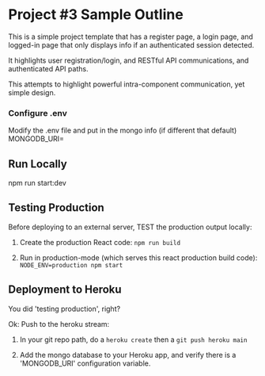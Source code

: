 # Project #3 Sample Outline
This is a simple project template that has a register page, a login page, 
and logged-in page that only displays info if an authenticated session 
detected.

It highlights user registration/login, and RESTful API communications, and authenticated API paths.

This attempts to highlight powerful intra-component communication, yet simple design.

### Configure .env
Modify the .env file and put in the mongo info (if different that default)
MONGODB_URI=

## Run Locally
npm run start:dev

## Testing Production
Before deploying to an external server, TEST the production output locally:

1. Create the production React code:
`npm run build`

2. Run in production-mode (which serves this react production build code):
`NODE_ENV=production npm start`

## Deployment to Heroku
You did 'testing production', right?

Ok: Push to the heroku stream:
1. In your git repo path, do a `heroku create` then a `git push heroku main`

2. Add the mongo database to your Heroku app, and verify there is a 'MONGODB_URI' configuration variable. 
